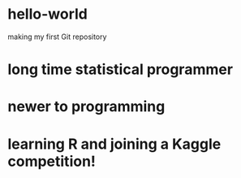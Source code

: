 # hello-world
making my first Git repository

# long time statistical programmer 
# newer to programming
# learning R and joining a Kaggle competition!

